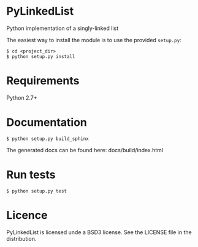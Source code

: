 PyLinkedList
==========

Python implementation of a singly-linked list

The easiest way to install the module is to use the provided `setup.py`:

```
$ cd <project_dir>
$ python setup.py install
```

Requirements
============

Python 2.7+

Documentation
=============

```
$ python setup.py build_sphinx
```

The generated docs can be found here:
docs/build/index.html

Run tests
=========

```
$ python setup.py test
```

Licence
=======

PyLinkedList is licensed unde a BSD3 license. See the LICENSE file in the
distribution.
